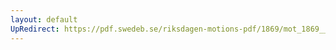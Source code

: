 ```yaml
---
layout: default
UpRedirect: https://pdf.swedeb.se/riksdagen-motions-pdf/1869/mot_1869__ak__00065.pdf
---
```

